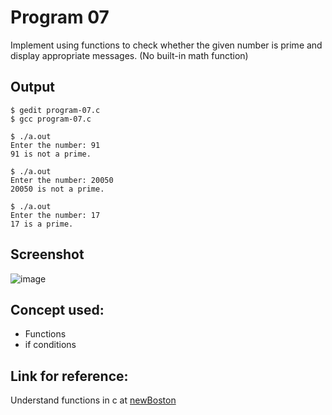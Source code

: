 # Program 07

Implement using functions to check whether the given number is prime and display appropriate messages. (No built-in math function)

## Output

```shell 
$ gedit program-07.c
$ gcc program-07.c

$ ./a.out
Enter the number: 91
91 is not a prime.

$ ./a.out
Enter the number: 20050
20050 is not a prime.

$ ./a.out
Enter the number: 17
17 is a prime.

```

## Screenshot
![image](https://user-images.githubusercontent.com/44167922/50372912-ed247e00-05fc-11e9-803e-9e13df89bb5c.png)

## Concept used:

- Functions
- if conditions

## Link for reference:

Understand functions in c at [newBoston](https://www.youtube.com/watch?v=lv5IDF7dmBk "Link to YouTube video")


